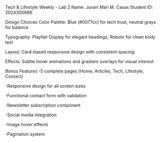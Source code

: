 Tech & Lifestyle Weekly - Lab 2
Name: Juvan Mari M. Casas
Student ID: 2024300686

Design Choices
Color Palette: Blue (#0077cc) for tech trust, neutral grays for balance

Typography: Playfair Display for elegant headings, Roboto for clean body text

Layout: Card-based responsive design with consistent spacing

Effects: Subtle hover animations and gradient overlays for visual interest

*Bonus Features*
-5 complete pages (Home, Articles, Tech, Lifestyle, Contact)

-Responsive design for all screen sizes

-Functional contact form with validation

-Newsletter subscription component

-Social media integration

-Image hover effects

-Pagination system
